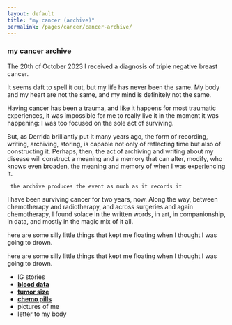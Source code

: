 ```yaml
---
layout: default
title: "my cancer (archive)"
permalink: /pages/cancer/cancer-archive/
---
```


### my cancer archive
The 20th of October 2023 I received a diagnosis of triple negative breast cancer.

It seems daft to spell it out, but my life has never been the same.
My body and my heart are not the same, and my mind is definitely not the same. 

Having cancer has been a trauma, and like it happens for most traumatic experiences, it was impossible for me to really live it in the moment it was happening: I was too focused on the sole act of surviving.

But, as Derrida brilliantly put it many years ago, the form of recording, writing, archiving, storing, is capable not only of reflecting time but also of constructing it. Perhaps, then, the act of archiving and writing about my disease will construct a meaning and a memory that can alter, modify, who knows even broaden, the meaning and memory of when I was experiencing it.

```  the archive produces the event as much as it records it ``` 

I have been surviving cancer for two years, now. Along the way, between chemotherapy and radiotherapy, and across surgeries and again chemotherapy, I found solace in the written words, in art, in companionship, in data, and mostly in the magic mix of it all.

here are some silly little things that kept me floating when I thought I was going to drown.


here are some silly little things that kept me floating when I thought I was going to drown.

- IG stories
- **[blood data](/pages/cancer/blood-data/)**
- **[tumor size](/pages/cancer/tumor-size/)**
- **[chemo pills](/pages/cancer/chemo-pills/)**
- pictures of me
- letter to my body

